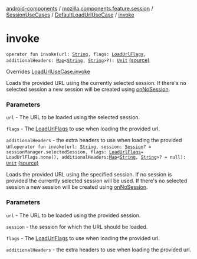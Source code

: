 [android-components](../../../index.md) / [mozilla.components.feature.session](../../index.md) / [SessionUseCases](../index.md) / [DefaultLoadUrlUseCase](index.md) / [invoke](./invoke.md)

# invoke

`operator fun invoke(url: `[`String`](https://kotlinlang.org/api/latest/jvm/stdlib/kotlin/-string/index.html)`, flags: `[`LoadUrlFlags`](../../../mozilla.components.concept.engine/-engine-session/-load-url-flags/index.md)`, additionalHeaders: `[`Map`](https://kotlinlang.org/api/latest/jvm/stdlib/kotlin.collections/-map/index.html)`<`[`String`](https://kotlinlang.org/api/latest/jvm/stdlib/kotlin/-string/index.html)`, `[`String`](https://kotlinlang.org/api/latest/jvm/stdlib/kotlin/-string/index.html)`>?): `[`Unit`](https://kotlinlang.org/api/latest/jvm/stdlib/kotlin/-unit/index.html) [(source)](https://github.com/mozilla-mobile/android-components/blob/master/components/feature/session/src/main/java/mozilla/components/feature/session/SessionUseCases.kt#L61)

Overrides [LoadUrlUseCase.invoke](../-load-url-use-case/invoke.md)

Loads the provided URL using the currently selected session. If
there's no selected session a new session will be created using
[onNoSession](#).

### Parameters

`url` - The URL to be loaded using the selected session.

`flags` - The [LoadUrlFlags](../../../mozilla.components.concept.engine/-engine-session/-load-url-flags/index.md) to use when loading the provided url.

`additionalHeaders` - the extra headers to use when loading the provided url.`operator fun invoke(url: `[`String`](https://kotlinlang.org/api/latest/jvm/stdlib/kotlin/-string/index.html)`, session: `[`Session`](../../../mozilla.components.browser.session/-session/index.md)`? = sessionManager.selectedSession, flags: `[`LoadUrlFlags`](../../../mozilla.components.concept.engine/-engine-session/-load-url-flags/index.md)` = LoadUrlFlags.none(), additionalHeaders: `[`Map`](https://kotlinlang.org/api/latest/jvm/stdlib/kotlin.collections/-map/index.html)`<`[`String`](https://kotlinlang.org/api/latest/jvm/stdlib/kotlin/-string/index.html)`, `[`String`](https://kotlinlang.org/api/latest/jvm/stdlib/kotlin/-string/index.html)`>? = null): `[`Unit`](https://kotlinlang.org/api/latest/jvm/stdlib/kotlin/-unit/index.html) [(source)](https://github.com/mozilla-mobile/android-components/blob/master/components/feature/session/src/main/java/mozilla/components/feature/session/SessionUseCases.kt#L79)

Loads the provided URL using the specified session. If no session
is provided the currently selected session will be used. If there's
no selected session a new session will be created using [onNoSession](#).

### Parameters

`url` - The URL to be loaded using the provided session.

`session` - the session for which the URL should be loaded.

`flags` - The [LoadUrlFlags](../../../mozilla.components.concept.engine/-engine-session/-load-url-flags/index.md) to use when loading the provided url.

`additionalHeaders` - the extra headers to use when loading the provided url.